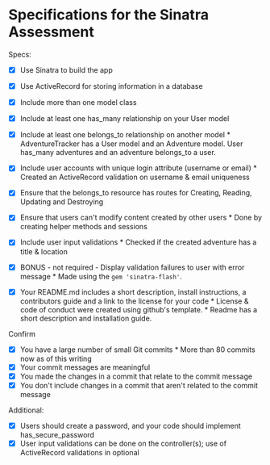 # Specifications for the Sinatra Assessment

Specs:
- [x] Use Sinatra to build the app
- [x] Use ActiveRecord for storing information in a database

- [x] Include more than one model class 
- [x] Include at least one has_many relationship on your User model 
- [x] Include at least one belongs_to relationship on another model 
        * AdventureTracker has a User model and an Adventure model. User has_many adventures and an adventure belongs_to a user.
- [x] Include user accounts with unique login attribute (username or email)
        * Created an ActiveRecord validation on username & email uniqueness
- [x] Ensure that the belongs_to resource has routes for Creating, Reading, Updating and Destroying
- [x] Ensure that users can't modify content created by other users
        * Done by creating helper methods and sessions
- [x] Include user input validations
        * Checked if the created adventure has a title & location 
- [x] BONUS - not required - Display validation failures to user with error message 
        * Made using the `gem 'sinatra-flash'`.
- [x] Your README.md includes a short description, install instructions, a contributors guide and a link to the license for your code
        * License & code of conduct were created using github's template.
        * Readme has a short description and installation guide. 

Confirm
- [x] You have a large number of small Git commits
        * More than 80 commits now as of this writing
- [x] Your commit messages are meaningful
- [x] You made the changes in a commit that relate to the commit message
- [x] You don't include changes in a commit that aren't related to the commit message

Additional:
- [x] Users should create a password, and your code should implement has_secure_password
- [x] User input validations can be done on the controller(s); use of ActiveRecord validations in optional